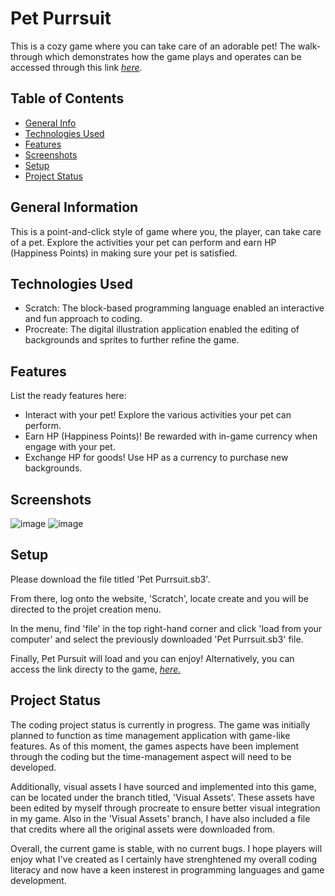 
# Pet Purrsuit
This is a cozy game where you can take care of an adorable pet!
The walk-through which demonstrates how the game plays and operates can be accessed through this link [_here_](https://www.example.com).

## Table of Contents
* [General Info](#general-information)
* [Technologies Used](#technologies-used)
* [Features](#features)
* [Screenshots](#screenshots)
* [Setup](#setup)
* [Project Status](#project-status)

## General Information
This is a point-and-click style of game where you, the player, can take care of a pet. Explore the activities your pet can perform and earn HP (Happiness Points) in making sure your pet is satisfied.

## Technologies Used
- Scratch: The block-based programming language enabled an interactive and fun approach to coding.
- Procreate: The digital illustration application enabled the editing of backgrounds and sprites to further refine the game.

## Features
List the ready features here:
- Interact with your pet! Explore the various activities your pet can perform.
- Earn HP (Happiness Points)! Be rewarded with in-game currency when engage with your pet.
- Exchange HP for goods! Use HP as a currency to purchase new backgrounds.

## Screenshots
![image](https://user-images.githubusercontent.com/117321689/199624779-436664f6-f2b2-4224-8f27-c31bd9bdf9ac.png)
![image](https://user-images.githubusercontent.com/117321689/199624726-bc961ec0-352a-4046-ac7d-6840cf395754.png)


## Setup
Please download the file titled 'Pet Purrsuit.sb3'. 

From there, log onto the website, 'Scratch', locate create and you will be directed to the projet creation menu.

In the menu, find 'file' in the top right-hand corner and click 'load from your computer' and select the previously downloaded 'Pet Purrsuit.sb3' file.

Finally, Pet Pursuit will load and you can enjoy! Alternatively, you can access the link directy to the game, [_here._](https://scratch.mit.edu/projects/753492637)

## Project Status
The coding project status is currently in progress. The game was initially planned to function as time management application with game-like features. As of this moment, the games aspects have been implement through the coding but the time-management aspect will need to be developed.

Additionally, visual assets I have sourced and implemented into this game, can be located under the branch titled, 'Visual Assets'. These assets have been edited by myself through procreate to ensure better visual integration in my game. Also in the 'Visual Assets' branch, I have also included a file that credits where all the original assets were downloaded from.

Overall, the current game is stable, with no current bugs. I hope players will enjoy what I've created as I certainly have strenghtened my overall coding literacy and now have a keen insterest in programming languages and game development. 

